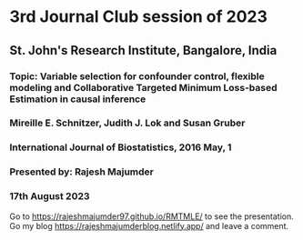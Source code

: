 # 3rd Journal Club session of 2023
## St. John's Research Institute, Bangalore, India

### Topic: Variable selection for confounder control, flexible modeling and Collaborative Targeted Minimum Loss-based Estimation in causal inference
### Mireille E. Schnitzer, Judith J. Lok and Susan Gruber
### International Journal of Biostatistics, 2016 May, 1

### Presented by: Rajesh Majumder
### 17th August 2023

Go to https://rajeshmajumder97.github.io/RMTMLE/ to see the presentation.
Go my blog  https://rajeshmajumderblog.netlify.app/ and leave a comment.
